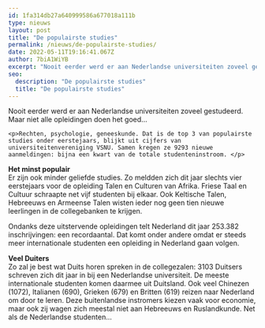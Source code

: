 ```yaml
---
id: 1fa314db27a640999586a677018a111b
type: nieuws
layout: post
title: "De populairste studies"
permalink: /nieuws/de-populairste-studies/
date: 2022-05-11T19:16:41.067Z
author: 7biA1WiYB
excerpt: "Nooit eerder werd er aan Nederlandse universiteiten zoveel gestudeerd. Maar niet alle opleidingen doen het goed...  "
seo:
  description: "De populairste studies"
  title: "De populairste studies"
---
```

Nooit eerder werd er aan Nederlandse universiteiten zoveel gestudeerd. Maar niet alle opleidingen doen het goed...  

    <p>Rechten, psychologie, geneeskunde. Dat is de top 3 van populairste studies onder eerstejaars, blijkt uit cijfers van universiteitenvereniging VSNU. Samen kregen ze 9293 nieuwe aanmeldingen: bijna een kwart van de totale studenteninstroom. </p>
<p><strong>Het minst populair</strong><br>Er zijn ook minder geliefde studies. Zo meldden zich dit jaar slechts vier eerstejaars voor de opleiding Talen en Culturen van Afrika. Friese Taal en Cultuur schraapte net vijf studenten bij elkaar. Ook Keltische Talen, Hebreeuws en Armeense Talen wisten ieder nog geen tien nieuwe leerlingen in de collegebanken te krijgen.</p>
<p>Ondanks deze uitstervende opleidingen telt Nederland dit jaar 253.382 inschrijvingen: een recordaantal. Dat komt onder andere omdat er steeds meer internationale studenten een opleiding in Nederland gaan volgen.</p>
<p><strong>Veel Duiters</strong><br>Zo zal je best wat Duits horen spreken in de collegezalen: 3103 Duitsers schreven zich dit jaar in bij een Nederlandse universiteit. De meeste internationale studenten komen daarmee uit Duitsland. Ook veel Chinezen (1072), Italianen (690), Grieken (679) en Britten (619) reizen naar Nederland om door te leren. Deze buitenlandse instromers kiezen vaak voor economie, maar ook zij wagen zich meestal niet aan Hebreeuws en Ruslandkunde. Net als de Nederlandse studenten...</p>  
